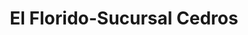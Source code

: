 ---
title: "El Florido-Sucursal Cedros"
url: /tijuana/el-florido-sucursal-cedros/
shop: Lebensmittel
---